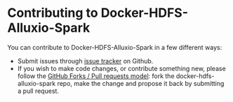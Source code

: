 # Contributing to Docker-HDFS-Alluxio-Spark

You can contribute to Docker-HDFS-Alluxio-Spark in a few different ways:

* Submit issues through [issue tracker](https://github.com/BBVA/docker-hdfs-alluxio-spark/issues) on Github.
* If you wish to make code changes, or contribute something new, please follow the
[GitHub Forks / Pull requests model](https://help.github.com/articles/fork-a-repo/):
fork the docker-hdfs-alluxio-spark repo, make the change and propose it back by submitting a pull request.

